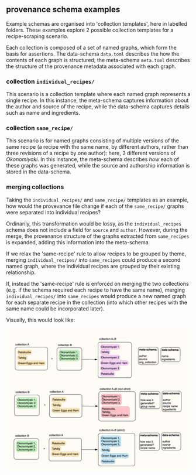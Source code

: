 ## provenance schema examples

Example schemas are organised into 'collection templates', here in labelled folders. These examples explore 2 possible collection templates for a recipe-scraping scenario.

Each collection is composed of a set of named graphs, which form the basis for assertions. The data-schema `data.toml` describes the how the contents of each graph is structured; the meta-schema `meta.toml` describes the structure of the provenance metadata associated with each graph.

### collection `individual_recipes/`

This scenario is a collection template where each named graph represents a single recipe. In this instance, the meta-schema captures information about the author and source of the recipe, while the data-schema captures details such as name and ingredients.

### collection `same_recipe/`

This scenario is for named graphs consisting of multiple versions of the same recipe (a recipe with the same name, by different authors, rather than three revisions of a recipe by one author): here, 3 different versions of _Okonomiyaki_. In this instance, the meta-schema describes *how* each of these graphs was generated, while the source and authorship information is stored in the data-schema.

### merging collections

Taking the `individual_recipes/` and `same_recipe/` templates as an example, how would the provevance file change if each of the `same_recipe/` graphs were separated into individual recipes?

Ordinarily, this transformation would be lossy, as the `individual_recipes` schema does not include a field for `source` and `author`. However, during the merge, the provenance structure of the graphs extracted from `same_recipes` is expanded, adding this information into the meta-schema.

If we relax the 'same-recipe' rule to allow recipes to be grouped by theme, merging `individual_recipes/` into `same_recipes` could produce a second named graph, where the individual recipes are grouped by their existing relationship.

If, instead the 'same-recipe' rule is enforced on merging the two collections (e.g. if the schema required each recipe to have the same name), merging `individual_recipes/` into `same_recipes` would produce a new named graph for each separate recipe in the collection (into which other recipes with the same name could be incorporated later).

Visually, this would look like:

![merging two schemas](./merging.png)
